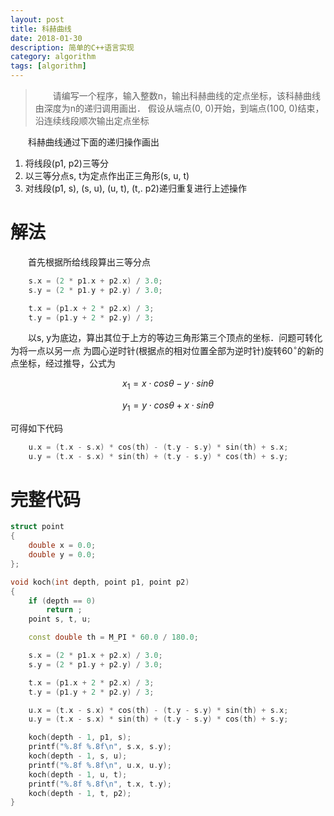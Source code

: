 ```yaml
---
layout: post
title: 科赫曲线
date: 2018-01-30
description: 简单的C++语言实现
category: algorithm
tags: [algorithm]
---
```


> 　　请编写一个程序，输入整数n，输出科赫曲线的定点坐标，该科赫曲线由深度为n的递归调用画出．
> 假设从端点(0, 0)开始，到端点(100, 0)结束，沿连续线段顺次输出定点坐标

　　科赫曲线通过下面的递归操作画出
1. 将线段(p1, p2)三等分
2. 以三等分点s, t为定点作出正三角形(s, u, t)
3. 对线段(p1, s), (s, u), (u, t), (t,. p2)递归重复进行上述操作

# 解法

　　首先根据所给线段算出三等分点

```C++
    s.x = (2 * p1.x + p2.x) / 3.0;
    s.y = (2 * p1.y + p2.y) / 3.0;

    t.x = (p1.x + 2 * p2.x) / 3;
    t.y = (p1.y + 2 * p2.y) / 3;
```

　　以s, y为底边，算出其位于上方的等边三角形第三个顶点的坐标．问题可转化为将一点以另一点
为圆心逆时针(根据点的相对位置全部为逆时针)旋转${60}^\circ$的新的点坐标，经过推导，公式为

$$ x_1 = x \cdot cos\theta - y \cdot sin\theta $$

$$ y_1 = y \cdot cos\theta + x \cdot sin\theta $$

可得如下代码

```C++
    u.x = (t.x - s.x) * cos(th) - (t.y - s.y) * sin(th) + s.x;
    u.y = (t.x - s.x) * sin(th) + (t.y - s.y) * cos(th) + s.y;
```

# 完整代码

```C++
struct point
{
    double x = 0.0;
    double y = 0.0;
};

void koch(int depth, point p1, point p2)
{
    if (depth == 0)
        return ;
    point s, t, u;

    const double th = M_PI * 60.0 / 180.0;

    s.x = (2 * p1.x + p2.x) / 3.0;
    s.y = (2 * p1.y + p2.y) / 3.0;

    t.x = (p1.x + 2 * p2.x) / 3;
    t.y = (p1.y + 2 * p2.y) / 3;

    u.x = (t.x - s.x) * cos(th) - (t.y - s.y) * sin(th) + s.x;
    u.y = (t.x - s.x) * sin(th) + (t.y - s.y) * cos(th) + s.y;

    koch(depth - 1, p1, s);
    printf("%.8f %.8f\n", s.x, s.y);
    koch(depth - 1, s, u);
    printf("%.8f %.8f\n", u.x, u.y);
    koch(depth - 1, u, t);
    printf("%.8f %.8f\n", t.x, t.y);
    koch(depth - 1, t, p2);
}
```

<!--
>　　　　我走到人生的十字路口，总知道那条路是对的，毫无例外，我总是知道，但我从来不走，
>因为太苦了
-->